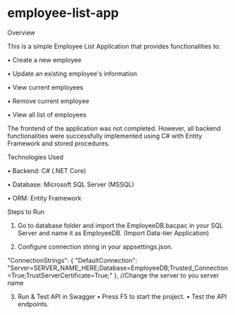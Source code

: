 # employee-list-app

Overview

This is a simple Employee List Application that provides functionalities to:

• Create a new employee

• Update an existing employee's information

• View current employees

• Remove current employee

• View all list of employees

The frontend of the application was not completed. However, all backend functionalities were successfully implemented using C# with Entity Framework and stored procedures.

Technologies Used

• Backend: C# (.NET Core)

• Database: Microsoft SQL Server (MSSQL)

• ORM: Entity Framework

Steps to Run
1. Go to database folder and import the EmployeeDB.bacpac in your SQL Server and name it as EmployeeDB. (Import Data-tier Application)

2. Configure connection string in your appsettings.json. 

"ConnectionStrings": {
  "DefaultConnection": "Server=SERVER_NAME_HERE;Database=EmployeeDB;Trusted_Connection=True;TrustServerCertificate=True;"
}, //Change the server to you server name

3. Run & Test API in Swagger
• Press F5 to start the project.
• Test the API endpoints.
